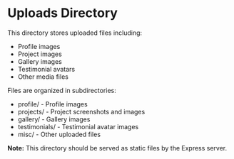 # Uploads Directory

This directory stores uploaded files including:
- Profile images
- Project images
- Gallery images
- Testimonial avatars
- Other media files

Files are organized in subdirectories:
- profile/ - Profile images
- projects/ - Project screenshots and images
- gallery/ - Gallery images
- testimonials/ - Testimonial avatar images
- misc/ - Other uploaded files

**Note:** This directory should be served as static files by the Express server.